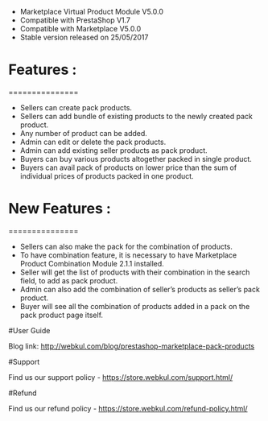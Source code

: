 - Marketplace Virtual Product Module V5.0.0
- Compatible with PrestaShop V1.7
- Compatible with Marketplace V5.0.0
- Stable version released on 25/05/2017

# Features : 
===============

- Sellers can create pack products.
- Sellers can add bundle of existing products to the newly created pack product.
- Any number of product can be added.
- Admin can edit or delete the pack products.
- Admin can add existing seller products as pack product.
- Buyers can buy various products altogether packed in single product.
- Buyers can avail pack of products on lower price than the sum of individual prices of products packed in one product.

# New Features : 
===============

- Sellers can also make the pack for the combination of products.
- To have combination feature, it is necessary to have Marketplace Product Combination Module 2.1.1 installed.
- Seller will get the list of products with their combination in the search field, to add as pack product.
- Admin can also add the combination of seller’s products as seller’s pack product.
- Buyer will see all the combination of products added in a pack on the pack product page itself.

#User Guide

Blog link: http://webkul.com/blog/prestashop-marketplace-pack-products

#Support

Find us our support policy - https://store.webkul.com/support.html/

#Refund

Find us our refund policy - https://store.webkul.com/refund-policy.html/
